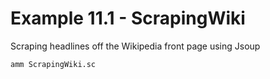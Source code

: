 # Example 11.1 - ScrapingWiki
Scraping headlines off the Wikipedia front page using Jsoup

```bash
amm ScrapingWiki.sc
```
